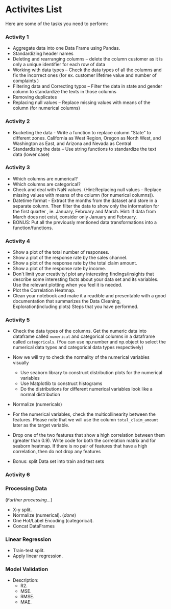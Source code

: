 # Activites List

Here are some of the tasks you need to perform:

### Activity 1

- Aggregate data into one Data Frame using Pandas.
- Standardizing header names
- Deleting and rearranging columns – delete the column customer as it is only a unique identifier for each row of data
- Working with data types – Check the data types of all the columns and fix the incorrect ones (for ex. customer lifetime value and number of complaints )
- Filtering data and Correcting typos – Filter the data in state and gender column to standardize the texts in those columns
- Removing duplicates
- Replacing null values – Replace missing values with means of the column (for numerical columns)

### Activity 2

- Bucketing the data - Write a function to replace column "State" to different zones. California as West Region, Oregon as North West, and Washington as East, and Arizona and Nevada as Central
- Standardizing the data – Use string functions to standardize the text data (lower case)

### Activity 3

- Which columns are numerical?
- Which columns are categorical?
- Check and deal with NaN values. (Hint:Replacing null values – Replace missing values with means of the column (for numerical columns)).
- Datetime format - Extract the months from the dataset and store in a separate column. Then filter the data to show only the information for the first quarter , ie. January, February and March. Hint: If data from March does not exist, consider only January and February.
- BONUS: Put all the previously mentioned data transformations into a function/functions.

### Activity 4

- Show a plot of the total number of responses.
- Show a plot of the response rate by the sales channel.
- Show a plot of the response rate by the total claim amount.
- Show a plot of the response rate by income.
- Don't limit your creativity!  plot any interesting findings/insights that describe some interesting facts about your data set and its variables. Use the relevant plotting when you feel it is needed.
- Plot the Correlation Heatmap.
- Clean your notebook and make it a readible and presentable with a good documentation that summarizes the Data Cleaning, Exploration(including plots) Steps that you have performed.

### Activity 5

- Check the data types of the columns. Get the numeric data into dataframe called `numerical` and categorical columns in a dataframe called `categoricals`.
(You can use np.number and np.object to select the numerical data types and categorical data types respectively)
- Now we will try to check the normality of the numerical variables visually
  - Use seaborn library to construct distribution plots for the numerical variables
  - Use Matplotlib to construct histograms
  - Do the distributions for different numerical variables look like a normal distribution 
- Normalize (numericals)
- For the numerical variables, check the multicollinearity between the features. Please note that we will use the column `total_claim_amount` later as the target variable. 
- Drop one of the two features that show a high correlation between them (greater than 0.9). Write code for both the correlation matrix and for seaborn heatmap. If there is no pair of features that have a high correlation, then do not drop any features

- Bonus: split Data set into train and test sets

### Activity 6

### Processing Data

(_Further processing..._)
- X-y split.
- Normalize (numerical). (_done_)
- One Hot/Label Encoding (categorical).
- Concat DataFrames

### Linear Regression

- Train-test split.
- Apply linear regression.

### Model Validation

- Description:
  - R2.
  - MSE.
  - RMSE.
  - MAE.

